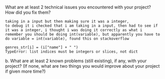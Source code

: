 What are at least 2 technical issues you encountered with your project? How did you fix them?

    taking in a input but then making sure it was a integer,
    to debug it i checked that i am taking in a input, then had to see if it was a integer, i thought i was doing it correctly as what i remember you should be doing int(variable), but apparently you have to do variable = int(variable), found this on stackoverflow

    genres_str[i] = (i["name"] + " ")
    TypeError: list indices must be integers or slices, not dict


b. What are at least 2 known problems (still existing), if any, with your project? (If none, what are two things you would improve about your project if given more time?)